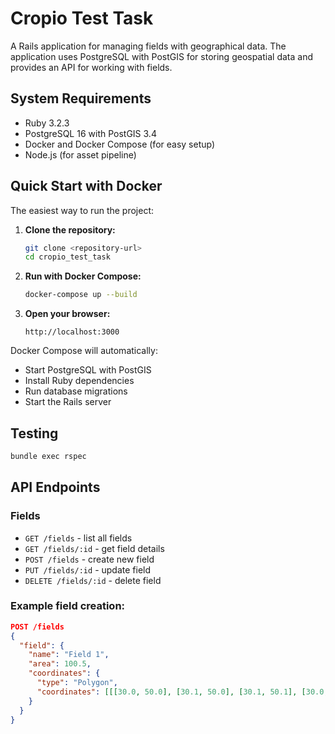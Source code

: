 # Cropio Test Task

A Rails application for managing fields with geographical data. The application uses PostgreSQL with PostGIS for storing geospatial data and provides an API for working with fields.

## System Requirements

- Ruby 3.2.3
- PostgreSQL 16 with PostGIS 3.4
- Docker and Docker Compose (for easy setup)
- Node.js (for asset pipeline)

## Quick Start with Docker

The easiest way to run the project:

1. **Clone the repository:**
   ```bash
   git clone <repository-url>
   cd cropio_test_task
   ```

2. **Run with Docker Compose:**
   ```bash
   docker-compose up --build
   ```

3. **Open your browser:**
   ```
   http://localhost:3000
   ```

Docker Compose will automatically:
- Start PostgreSQL with PostGIS
- Install Ruby dependencies
- Run database migrations
- Start the Rails server

## Testing

```bash
bundle exec rspec
```

## API Endpoints

### Fields

- `GET /fields` - list all fields
- `GET /fields/:id` - get field details
- `POST /fields` - create new field
- `PUT /fields/:id` - update field
- `DELETE /fields/:id` - delete field

### Example field creation:

```json
POST /fields
{
  "field": {
    "name": "Field 1",
    "area": 100.5,
    "coordinates": {
      "type": "Polygon",
      "coordinates": [[[30.0, 50.0], [30.1, 50.0], [30.1, 50.1], [30.0, 50.1], [30.0, 50.0]]]
    }
  }
}
```

